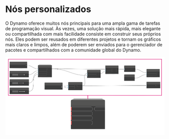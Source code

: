 # Nós personalizados

O Dynamo oferece muitos nós principais para uma ampla gama de tarefas de programação visual. Às vezes, uma solução mais rápida, mais elegante ou compartilhada com mais facilidade consiste em construir seus próprios nós. Eles podem ser reusados em diferentes projetos e tornam os gráficos mais claros e limpos, além de poderem ser enviados para o gerenciador de pacotes e compartilhados com a comunidade global do Dynamo.

![](<../images/6-1/customNodes1 (1).png>)

